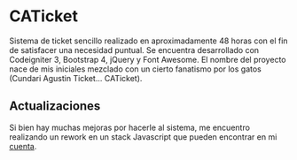 # CATicket
Sistema de ticket sencillo realizado en aproximadamente 48 horas con el fin de satisfacer una necesidad puntual. Se encuentra desarrollado con Codeigniter 3, Bootstrap 4, jQuery y Font Awesome. 
El nombre del proyecto nace de mis iniciales mezclado con un cierto fanatismo por los gatos (Cundari Agustin Ticket... CATicket). 

## Actualizaciones
Si bien hay muchas mejoras por hacerle al sistema, me encuentro realizando un rework en un stack Javascript que pueden encontrar en mi [cuenta](https://github.com/Cundalf).
